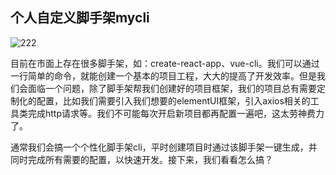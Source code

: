 ## 个人自定义脚手架mycli

![222](https://user-images.githubusercontent.com/7901700/140884639-cb8dfb9b-596e-4c6a-a947-3c2a18bb3b85.png)

   目前在市面上存在很多脚手架，如：create-react-app、vue-cli。我们可以通过一行简单的命令，就能创建一个基本的项目工程，大大的提高了开发效率。但是我们会面临一个问题，除了脚手架帮我们创建好的项目框架，我们的项目总有需要定制化的配置，比如我们需要引入我们想要的elementUI框架，引入axios相关的工具类完成http请求等。我们不可能每次开启新项目都再配置一遍吧，这太劳神费力了。

   通常我们会搞一个个性化脚手架cli，平时创建项目时通过该脚手架一键生成，并同时完成所有需要的配置，以快速开发。接下来，我们看看怎么搞？ 

